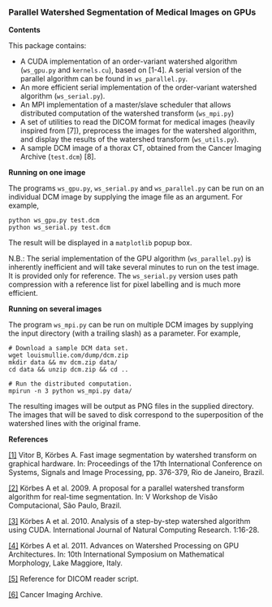 ### Parallel Watershed Segmentation of Medical Images on GPUs

**Contents**

This package contains:

- A CUDA implementation of an order-variant watershed algorithm (`ws_gpu.py` and `kernels.cu`), based on [1-4]. A serial version of the parallel algorithm can be found in `ws_parallel.py`.
- An more efficient serial implementation of the order-variant watershed algorithm (`ws_serial.py`).
- An MPI implementation of a master/slave scheduler that allows distributed computation of the watershed transform (`ws_mpi.py`)
- A set of utilities to read the DICOM format for medical images (heavily inspired from [7]), preprocess the images for the watershed algorithm, and display the results of the watershed transform (`ws_utils.py`).
- A sample DCM image of a thorax CT, obtained from the Cancer Imaging Archive (`test.dcm`) [8].

**Running on one image**

The programs `ws_gpu.py`, `ws_serial.py` and `ws_parallel.py` can be run on an individual DCM image by supplying the image file as an argument. For example,

    python ws_gpu.py test.dcm
    python ws_serial.py test.dcm
  
The result will be displayed in a `matplotlib` popup box.

N.B.: The serial implementation of the GPU algorithm (`ws_parallel.py`) is inherently inefficient and will take several minutes to run on the test image. It is provided only for reference. The `ws_serial.py` version uses path compression with a reference list for pixel labelling and is much more efficient.

**Running on several images**

The program `ws_mpi.py` can be run on multiple DCM images by supplying the input directory (with a trailing slash) as a parameter. For example, 

    # Download a sample DCM data set.
    wget louismullie.com/dump/dcm.zip
    mkdir data && mv dcm.zip data/
    cd data && unzip dcm.zip && cd ..
  
    # Run the distributed computation.
    mpirun -n 3 python ws_mpi.py data/

The resulting images will be output as PNG files in the supplied directory. The images that will be saved to disk correspond to the superposition of the watershed lines with the original frame.

**References**

[[1]](http://www.fem.unicamp.br/~labaki/Academic/cilamce2009/1820-1136-1-RV.pdf) Vitor B, Körbes A. Fast image segmentation by watershed transform on graphical hardware. In: Proceedings of the 17th International Conference on Systems, Signals and Image Processing, pp. 376-379, Rio de Janeiro, Brazil.

[[2]](http://www.lbd.dcc.ufmg.br/colecoes/wvc/2009/0012.pdf) Körbes A et al. 2009. A proposal for a parallel watershed transform algorithm for real-time segmentation. In: V Workshop de Visão Computacional, São Paulo, Brazil.

[[3]](http://parati.dca.fee.unicamp.br/media/Attachments/courseIA366F2S2010/aula10/ijncr.pdf) Körbes A et al. 2010. Analysis of a step-by-step watershed algorithm using CUDA. International Journal of Natural Computing Research. 1:16-28.

[[4]](http://parati.dca.fee.unicamp.br/media/Attachments/courseIA366F2S2010/aula10/ijncr.pdf) Körbes A et al. 2011. Advances on Watershed Processing on GPU Architectures. In: 10th International Symposium on Mathematical Morphology, Lake Maggiore, Italy.

[[5]](http://code.google.com/p/pydicom/source/browse/source/dicom/contrib/pydicom_Tkinter.py?r=f2c30464fd3b7e553af910ee5a9f5bcf4b3f4ccf) Reference for DICOM reader script.

[[6]](http://cancerimagingarchive.net/) Cancer Imaging Archive.